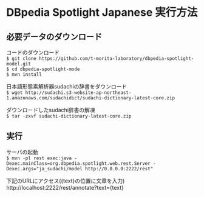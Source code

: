 # DBpedia Spotlight Japanese 実行方法

## 必要データのダウンロード  

コードのダウンロード  
` $ git clone https://github.com/t-morita-laboratory/dbpedia-spotlight-model.git `  
` $ cd dbpedia-spotlight-mode `  
` $ mvn install `  

  
日本語形態素解析器sudachiの辞書をダウンロード  
` $ wget http://sudachi.s3-website-ap-northeast-1.amazonaws.com/sudachidict/sudachi-dictionary-latest-core.zip `

  
ダウンロードしたsudachi辞書の解凍  
` $ tar -zxvf sudachi-dictionary-latest-core.zip `  

## 実行  

サーバの起動  
` $ mvn -pl rest exec:java -Dexec.mainClass=org.dbpedia.spotlight.web.rest.Server -Dexec.args="ja_sudachi/model http://0.0.0.0:2222/rest" `    


下記のURLにアクセス({text}の位置に文章を入力)  
http://localhost:2222/rest/annotate?text={text}
